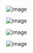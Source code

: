 ![image](https://github.com/user-attachments/assets/876b5fec-bc79-46f3-9b36-35271c25f113)

![image](https://github.com/user-attachments/assets/dcb5a746-d5d4-44de-a9bd-d4730ebe60f5)

![image](https://github.com/user-attachments/assets/0d17914e-9eff-4bdf-b4e6-13f102002151)

![image](https://github.com/user-attachments/assets/dd06591e-8a3e-4ff6-852b-4986fd80cd97)



